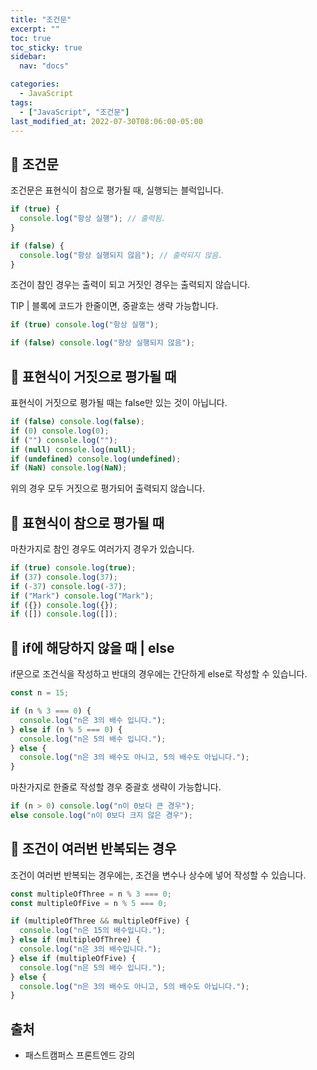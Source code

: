 ```yaml
---
title: "조건문"
excerpt: ""
toc: true
toc_sticky: true
sidebar:
  nav: "docs"

categories:
  - JavaScript
tags:
  - ["JavaScript", "조건문"]
last_modified_at: 2022-07-30T08:06:00-05:00
---
```


## 📄 조건문

조건문은 표현식이 참으로 평가될 때, 실행되는 블럭입니다.

```js
if (true) {
  console.log("항상 실행"); // 출력됨.
}

if (false) {
  console.log("항상 실행되지 않음"); // 출력되지 않음.
}
```

조건이 참인 경우는 출력이 되고 거짓인 경우는 출력되지 않습니다.

TIP | 블록에 코드가 한줄이면, 중괄호는 생략 가능합니다.

```js
if (true) console.log("항상 실행");

if (false) console.log("항상 실행되지 않음");
```

## 📄 표현식이 거짓으로 평가될 때

표현식이 거짓으로 평가될 때는 false만 있는 것이 아닙니다.

```js
if (false) console.log(false);
if (0) console.log(0);
if ("") console.log("");
if (null) console.log(null);
if (undefined) console.log(undefined);
if (NaN) console.log(NaN);
```

위의 경우 모두 거짓으로 평가되어 출력되지 않습니다.

## 📄 표현식이 참으로 평가될 때

마찬가지로 참인 경우도 여러가지 경우가 있습니다.

```js
if (true) console.log(true);
if (37) console.log(37);
if (-37) console.log(-37);
if ("Mark") console.log("Mark");
if ({}) console.log({});
if ([]) console.log([]);
```

## 📄 if에 해당하지 않을 때 | else

if문으로 조건식을 작성하고 반대의 경우에는 간단하게 else로 작성할 수 있습니다.

```js
const n = 15;

if (n % 3 === 0) {
  console.log("n은 3의 배수 입니다.");
} else if (n % 5 === 0) {
  console.log("n은 5의 배수 입니다.");
} else {
  console.log("n은 3의 배수도 아니고, 5의 배수도 아닙니다.");
}
```

마찬가지로 한줄로 작성할 경우 중괄호 생략이 가능합니다.

```js
if (n > 0) console.log("n이 0보다 큰 경우");
else console.log("n이 0보다 크지 않은 경우");
```

## 📄 조건이 여러번 반복되는 경우

조건이 여러번 반복되는 경우에는, 조건을 변수나 상수에 넣어 작성할 수 있습니다.<br>

```js
const multipleOfThree = n % 3 === 0;
const multipleOfFive = n % 5 === 0;

if (multipleOfThree && multipleOfFive) {
  console.log("n은 15의 배수입니다.");
} else if (multipleOfThree) {
  console.log("n은 3의 배수입니다.");
} else if (multipleOfFive) {
  console.log("n은 5의 배수 입니다.");
} else {
  console.log("n은 3의 배수도 아니고, 5의 배수도 아닙니다.");
}
```

## 출처

- 패스트캠퍼스 프론트엔드 강의
